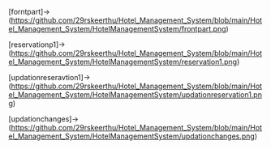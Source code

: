 [forntpart]->(https://github.com/29rskeerthu/Hotel_Management_System/blob/main/Hotel_Management_System/HotelManagementSystem/frontpart.png)

[reservationp1]->(https://github.com/29rskeerthu/Hotel_Management_System/blob/main/Hotel_Management_System/HotelManagementSystem/reservation1.png)

[updationreseravtion1]->(https://github.com/29rskeerthu/Hotel_Management_System/blob/main/Hotel_Management_System/HotelManagementSystem/updationreservation1.png)

[updationchanges]->(https://github.com/29rskeerthu/Hotel_Management_System/blob/main/Hotel_Management_System/HotelManagementSystem/updationchanges.png)
